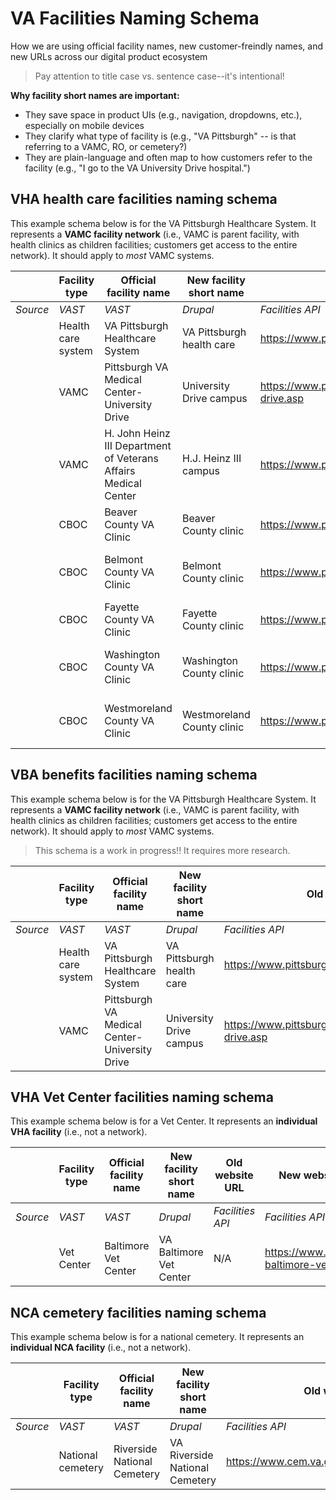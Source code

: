 # VA Facilities Naming Schema
How we are using official facility names, new customer-freindly names, and new URLs across our digital product ecosystem

> Pay attention to title case vs. sentence case--it's intentional!

**Why facility short names are important:**
- They save space in product UIs (e.g., navigation, dropdowns, etc.), especially on mobile devices
- They clarify what type of facility is (e.g., "VA Pittsburgh" -- is that referring to a VAMC, RO, or cemetery?)
- They are plain-language and often map to how customers refer to the facility (e.g., "I go to the VA University Drive hospital.")

## VHA health care facilities naming schema
This example schema below is for the VA Pittsburgh Healthcare System. It represents a **VAMC facility network** (i.e., VAMC is parent facility, with health clinics as children facilities; customers get access to the entire network). It should apply to _most_ VAMC systems.

|          | Facility type            |  Official facility name                         | New facility short name         | Old website URL                                                   | New website URL                                                    | 
| -------- | ------------------------ | ----------------------------------------------- | ------------------------------- | ----------------------------------------------------------------- | ------------------------------------------------------------------ |
| _Source_ | _VAST_                   | _VAST_                                          | _Drupal_                        | _Facilities API_                                                  | _Facilities API_                                                   |
|          | Health care system       | VA Pittsburgh Healthcare System                 | VA Pittsburgh health care       | https://www.pittsburgh.va.gov/                                    | https://www.va.gov/pittsburgh-health-care/                         |
|          | VAMC                     | Pittsburgh VA Medical Center-University Drive   | University Drive campus         | https://www.pittsburgh.va.gov/locations/university-drive.asp      | https://www.va.gov/pittsburgh-health-care/locations/pittsburgh-va-medical-center-university-drive/ |
|          | VAMC                     | H. John Heinz III Department of Veterans Affairs Medical Center | H.J. Heinz III campus        | https://www.pittsburgh.va.gov/locations/HJ-heinz.asp      | https://www.va.gov/pittsburgh-health-care/locations/h-john-heinz-iii-department-of-veterans-affairs-medical-center/ |
|          | CBOC                     | Beaver County VA Clinic                         | Beaver County clinic            | https://www.pittsburgh.va.gov/locations/beaver.asp      | https://www.va.gov/pittsburgh-health-care/locations/beaver-county-va-clinic/ |
|          | CBOC                     | Belmont County VA Clinic   | Belmont County clinic         | https://www.pittsburgh.va.gov/locations/belmont.asp      | https://www.va.gov/pittsburgh-health-care/locations/belmont-county-va-clinic/ |
|          | CBOC                     | Fayette County VA Clinic   | Fayette County clinic         | https://www.pittsburgh.va.gov/locations/fayette.asp      | https://www.va.gov/pittsburgh-health-care/locations/fayette-county-va-clinic/ |
|          | CBOC                     | Washington County VA Clinic   | Washington County clinic         | https://www.pittsburgh.va.gov/locations/washington.asp      | https://www.va.gov/pittsburgh-health-care/locations/washington-county-va-clinic/ |
|          | CBOC                     | Westmoreland County VA Clinic   | Westmoreland County clinic         | https://www.pittsburgh.va.gov/locations/westmoreland.asp      | https://www.va.gov/pittsburgh-health-care/locations/westmoreland-county-va-clinic/ |


## VBA benefits facilities naming schema
This example schema below is for the VA Pittsburgh Healthcare System. It represents a **VAMC facility network** (i.e., VAMC is parent facility, with health clinics as children facilities; customers get access to the entire network). It should apply to _most_ VAMC systems.

> This schema is a work in progress!! It requires more research.

|          | Facility type            |  Official facility name                         | New facility short name         | Old website URL                                                   | New website URL                                                    | 
| -------- | ------------------------ | ----------------------------------------------- | ------------------------------- | ----------------------------------------------------------------- | ------------------------------------------------------------------ |
| _Source_ | _VAST_                   | _VAST_                                          | _Drupal_                        | _Facilities API_                                                  | _Facilities API_                                                   |
|          | Health care system       | VA Pittsburgh Healthcare System                 | VA Pittsburgh health care       | https://www.pittsburgh.va.gov/                                    | https://www.va.gov/pittsburgh-health-care/                         |
|          | VAMC                     | Pittsburgh VA Medical Center-University Drive   | University Drive campus         | https://www.pittsburgh.va.gov/locations/university-drive.asp      | https://www.va.gov/pittsburgh-health-care/locations/pittsburgh-va-medical-center-university-drive/ |


## VHA Vet Center facilities naming schema
This example schema below is for a Vet Center. It represents an **individual VHA facility** (i.e., not a network).

|          | Facility type            |  Official facility name                         | New facility short name         | Old website URL                                                   | New website URL                                                    | 
| -------- | ------------------------ | ----------------------------------------------- | ------------------------------- | ----------------------------------------------------------------- | ------------------------------------------------------------------ |
| _Source_ | _VAST_                   | _VAST_                                          | _Drupal_                        | _Facilities API_                                                  | _Facilities API_                                                   |
|          | Vet Center               | Baltimore Vet Center                            | VA Baltimore Vet Center         | N/A                                                               | https://www.va.gov/va-baltimore-vet-center                         |


## NCA cemetery facilities naming schema
This example schema below is for a national cemetery. It represents an **individual NCA facility** (i.e., not a network).

|          | Facility type            |  Official facility name                         | New facility short name         | Old website URL                                                   | New website URL                                                    | 
| -------- | ------------------------ | ----------------------------------------------- | ------------------------------- | ----------------------------------------------------------------- | ------------------------------------------------------------------ |
| _Source_ | _VAST_                   | _VAST_                                          | _Drupal_                        | _Facilities API_                                                  | _Facilities API_                                                   |
|          | National cemetery        | Riverside National Cemetery                     | VA Riverside National Cemetery  | https://www.cem.va.gov/cems/nchp/riverside.asp                    | https://www.va.gov/va-riverside-national-cemetery                  |
